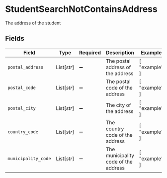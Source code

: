 # StudentSearchNotContainsAddress

The address of the student


## Fields

| Field                                | Type                                 | Required                             | Description                          | Example                              |
| ------------------------------------ | ------------------------------------ | ------------------------------------ | ------------------------------------ | ------------------------------------ |
| `postal_address`                     | List[*str*]                          | :heavy_minus_sign:                   | The postal address of the address    | [<br/>"example"<br/>]                |
| `postal_code`                        | List[*str*]                          | :heavy_minus_sign:                   | The postal code of the address       | [<br/>"example"<br/>]                |
| `postal_city`                        | List[*str*]                          | :heavy_minus_sign:                   | The city of the address              | [<br/>"example"<br/>]                |
| `country_code`                       | List[*str*]                          | :heavy_minus_sign:                   | The country code of the address      | [<br/>"example"<br/>]                |
| `municipality_code`                  | List[*str*]                          | :heavy_minus_sign:                   | The municipality code of the address | [<br/>"example"<br/>]                |
